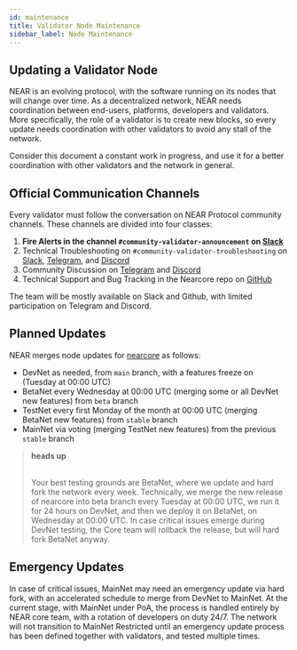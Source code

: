 ```yaml
---
id: maintenance
title: Validator Node Maintenance
sidebar_label: Node Maintenance
---
```


## Updating a Validator Node

NEAR is an evolving protocol, with the software running on its nodes that will change over time. As a decentralized network, NEAR needs coordination between end-users, platforms, developers and validators. More specifically, the role of a validator is to create new blocks, so every update needs coordination with other validators to avoid any stall of the network.

Consider this document a constant work in progress, and use it for a better coordination with other validators and the network in general.


## Official Communication Channels

Every validator must follow the conversation on NEAR Protocol community channels. These channels are divided into four classes:

1. **Fire Alerts in the channel `#community-validator-announcement` on [Slack](https://near.chat)**
2. Technical Troubleshooting on `#community-validator-troubleshooting` on [Slack](https://near.chat), [Telegram](https://t.me/near_validators), and [Discord](https://discord.gg/ZMPr3VB)
3. Community Discussion on [Telegram](https://t.me/near_validators) and [Discord](https://discord.gg/ZMPr3VB)
4. Technical Support and Bug Tracking in the Nearcore repo on [GitHub](https://github.com/nearprotocol/nearcore/issues)

The team will be mostly available on Slack and Github, with limited participation on Telegram and Discord.


## Planned Updates

NEAR merges node updates for [nearcore](https://github.com/nearprotocol/nearcore) as follows:
- DevNet as needed, from `main` branch, with a features freeze on (Tuesday at 00:00 UTC)
- BetaNet every Wednesday at 00:00 UTC (merging some or all DevNet new features) from `beta` branch
- TestNet every first Monday of the month at 00:00 UTC (merging BetaNet new features) from `stable` branch
- MainNet via voting (merging TestNet new features) from the previous `stable` branch

<blockquote class="warning">
<strong>heads up</strong><br><br>

Your best testing grounds are BetaNet, where we update and hard fork the network every week. Technically, we merge the new release of nearcore into beta branch every Tuesday at 00:00 UTC, we run it for 24 hours on DevNet, and then we deploy it on BetaNet, on Wednesday at 00:00 UTC.
In case critical issues emerge during DevNet testing, the Core team will rollback the release, but will hard fork BetaNet anyway.

</blockquote>


## Emergency Updates

In case of critical issues, MainNet may need an emergency update via hard fork, with an accelerated schedule to merge from DevNet to MainNet. At the current stage, with MainNet under PoA, the process is handled entirely by NEAR core team, with a rotation of developers on duty 24/7.
The network will not transition to MainNet Restricted until an emergency update process has been defined together with validators, and tested multiple times.

